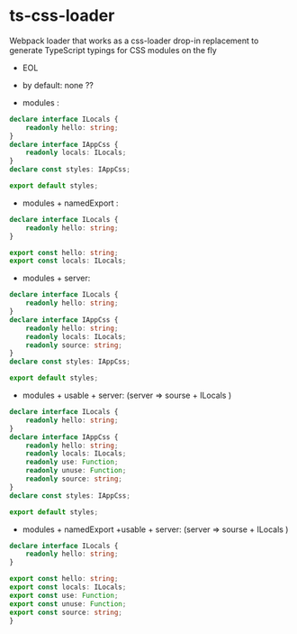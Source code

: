 # ts-css-loader

Webpack loader that works as a css-loader drop-in replacement to generate TypeScript typings for CSS modules on the fly

-   EOL
-   by default: none ??

-   modules :

```ts
declare interface ILocals {
    readonly hello: string;
}
declare interface IAppCss {
    readonly locals: ILocals;
}
declare const styles: IAppCss;

export default styles;
```

-   modules + namedExport :

```ts
declare interface ILocals {
    readonly hello: string;
}

export const hello: string;
export const locals: ILocals;
```

-   modules + server:

```ts
declare interface ILocals {
    readonly hello: string;
}
declare interface IAppCss {
    readonly hello: string;
    readonly locals: ILocals;
    readonly source: string;
}
declare const styles: IAppCss;

export default styles;
```

-   modules + usable + server:
    (server => sourse + ILocals )

```ts
declare interface ILocals {
    readonly hello: string;
}
declare interface IAppCss {
    readonly hello: string;
    readonly locals: ILocals;
    readonly use: Function;
    readonly unuse: Function;
    readonly source: string;
}
declare const styles: IAppCss;

export default styles;
```

-   modules + namedExport +usable + server:
    (server => sourse + ILocals )

```ts
declare interface ILocals {
    readonly hello: string;
}

export const hello: string;
export const locals: ILocals;
export const use: Function;
export const unuse: Function;
export const source: string;
}
```
